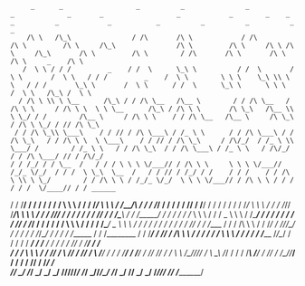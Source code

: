          _      _                  _          _               _            _             _       _                  _            _        _    _        _          _            _           _          _          _          _             _        
        /\ \   /\_\               / /\       /\ \            / /\         /\ \         /\ \     /\_\               /\ \         /\ \     /\ \ /\ \     /\_\       /\ \         /\ \        / /\       /\ \       /\ \       /\ \     _    /\ \      
       /  \ \ / / /         _    / /  \      \_\ \          / /  \       /  \ \       /  \ \   / / /         _    /  \ \        \ \ \    \_\ \\ \ \   / / /       \_\ \       /  \ \      / /  \      \_\ \      \ \ \     /  \ \   /\_\ /  \ \     
      / /\ \ \\ \ \__      /\_\ / / /\ \__   /\__ \        / / /\ \__   / /\ \ \     / /\ \ \  \ \ \__      /\_\ / /\ \ \       /\ \_\   /\__ \\ \ \_/ / /        /\__ \     / /\ \ \    / / /\ \__   /\__ \     /\ \_\   / /\ \ \_/ / // /\ \_\    
     / / /\ \_\\ \___\    / / // / /\ \___\ / /_ \ \      / / /\ \___\ / / /\ \_\   / / /\ \ \  \ \___\    / / // / /\ \_\     / /\/_/  / /_ \ \\ \___/ /        / /_ \ \   / / /\ \_\  / / /\ \___\ / /_ \ \   / /\/_/  / / /\ \___/ // / /\/_/    
    / / /_/ / / \__  /   / / / \ \ \ \/___// / /\ \ \     \ \ \ \/___// /_/_ \/_/  / / /  \ \_\  \__  /   / / // / /_/ / /    / / /    / / /\ \ \\ \ \_/        / / /\ \ \ / /_/_ \/_/  \ \ \ \/___// / /\ \ \ / / /    / / /  \/____// / / ______  
   / / /__\/ /  / / /   / / /   \ \ \     / / /  \/_/      \ \ \     / /____/\    / / /    \/_/  / / /   / / // / /__\/ /    / / /    / / /  \/_/ \ \ \        / / /  \/_// /____/\      \ \ \     / / /  \/_// / /    / / /    / / // / / /\_____\ 
  / / /_____/  / / /   / / /_    \ \ \   / / /         _    \ \ \   / /\____\/   / / /          / / /   / / // / /_____/    / / /    / / /         \ \ \      / / /      / /\____\/  _    \ \ \   / / /      / / /    / / /    / / // / /  \/____ / 
 / / /\ \ \   / / /___/ / //_/\__/ / /  / / /         /_/\__/ / /  / / /______  / / /________  / / /___/ / // / /\ \ \  ___/ / /__  / / /           \ \ \    / / /      / / /______ /_/\__/ / /  / / /   ___/ / /__  / / /    / / // / /_____/ / /  
/ / /  \ \ \ / / /____\/ / \ \/___/ /  /_/ /          \ \/___/ /  / / /_______\/ / /_________\/ / /____\/ // / /  \ \ \/\__\/_/___\/_/ /             \ \_\  /_/ /      / / /_______\\ \/___/ /  /_/ /   /\__\/_/___\/ / /    / / // / /______\/ /   
\/_/    \_\/ \/_________/   \_____\/   \_\/            \_____\/   \/__________/\/____________/\/_________/ \/_/    \_\/\/_________/\_\/               \/_/  \_\/       \/__________/ \_____\/   \_\/    \/_________/\/_/     \/_/ \/___________/    
                                                                                                                                                                                                                                                    
